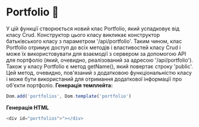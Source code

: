 # Portfolio 📸
У цій функції створюється новий клас Portfolio, який успадковує від класу Crud. Конструктор цього класу викликає конструктор батьківського класу з параметром '/api/portfolio'. Таким чином, клас Portfolio отримує доступ до всіх методів і властивостей класу Crud і може їх використовувати для взаємодії з сервером за допомогою API для портфоліо (який, очевидно, реалізований за адресою '/api/portfolio'). 
Також у класу Portfolio є метод getName(), який повертає строку 'public'. Цей метод, очевидно, пов'язаний з додатковою функціональністю класу і може бути використаний для отримання додаткової інформації про об'єкти портфоліо.
**Генерація темплейта:**
```javascript
Dom.add('portfolios', Dom.template('portfolio')
```
**Генерація HTML**
```javascript
<div id="portfolios">"></div>
```

